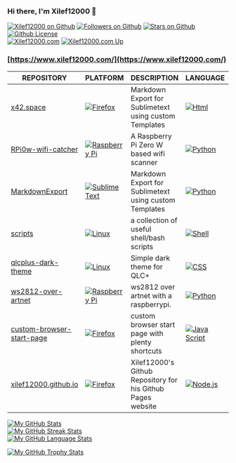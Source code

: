 ### Hi there, I'm Xilef12000 👋

[![Xilef12000 on Github](https://img.shields.io/badge/Github-Xilef12000-A4EC01?style=for-the-badge&logo=github&logoColor=171515)](https://github.com/Xilef12000)
[![Followers on Github](https://img.shields.io/github/followers/Xilef12000?style=for-the-badge&logo=github&logoColor=171515)](https://github.com/Xilef12000?tab=followers)
[![Stars on Github](https://img.shields.io/github/stars/Xilef12000?style=for-the-badge&label=Profile%20Stars&logo=github&logoColor=171515)](https://github.com/Xilef12000)
[![Github License](https://img.shields.io/badge/license-MIT-green?style=for-the-badge&logo=github&logoColor=171515)](https://github.com/Xilef12000/Xilef12000/blob/main/LICENSE)  
[![Xilef12000.com](https://img.shields.io/badge/Website-Xilef12000.com-D717F0?style=for-the-badge)](https://Xilef12000.com)
[![Xilef12000.com Up](https://img.shields.io/website.svg?style=for-the-badge&label=Website&down_color=red&down_message=down&up_color=green&up_message=up&url=http://xilef12000.com)](https://Xilef12000.com)

### [https://www.xilef12000.com/](https://www.xilef12000.com/)

| REPOSITORY | PLATFORM | DESCRIPTION | LANGUAGE | STARS |
|-|-|-|-|-|
| [x42.space](https://github.com/Xilef12000/x42.space) | [![Firefox](https://img.shields.io/badge/Firefox-FF9500?style=for-the-badge&logo=firefox&logoColor=00539F)](#) | Markdown Export for Sublimetext using custom Templates | [![Html](https://img.shields.io/badge/html-E34F26?style=for-the-badge&logo=html5&logoColor=black)](#) | [![Stars](https://img.shields.io/github/stars/Xilef12000/x42.space?style=for-the-badge)](https://github.com/Xilef12000/x42.space/stargazers) |
| [RPi0w-wifi-catcher](https://github.com/Xilef12000/RPi0w-wifi-catcher) | [![Raspberry Pi](https://img.shields.io/badge/Raspberry%20Pi-c7053d?style=for-the-badge&logo=raspberrypi&logoColor=white)](#) | A Raspberry Pi Zero W based wifi scanner| [![Python](https://img.shields.io/badge/Python-FFD43B?style=for-the-badge&logo=python&logoColor=306998)](#) | [![Stars](https://img.shields.io/github/stars/Xilef12000/RPi0w-wifi-catcher?style=for-the-badge)](https://github.com/Xilef12000/RPi0w-wifi-catcher/stargazers) |
| [MarkdownExport](https://github.com/Xilef12000/MarkdownExport) | [![Sublime Text](https://img.shields.io/badge/SublimeText-FF9800?style=for-the-badge&logo=sublimetext&logoColor=4C4C4C)](#) | Markdown Export for Sublimetext using custom Templates | [![Python](https://img.shields.io/badge/Python-FFD43B?style=for-the-badge&logo=python&logoColor=306998)](#) | [![Stars](https://img.shields.io/github/stars/Xilef12000/MarkdownExport?style=for-the-badge)](https://github.com/Xilef12000/MarkdownExport/stargazers) |
| [scripts](https://github.com/Xilef12000/scripts) | [![Linux](https://img.shields.io/badge/Linux-FCC624?style=for-the-badge&logo=linux&logoColor=black)](#) | a collection of useful shell/bash scripts | [![Shell](https://img.shields.io/badge/Bash-89e051?style=for-the-badge&logo=GNUBash&logoColor=black)](#) | [![Stars](https://img.shields.io/github/stars/Xilef12000/scripts?style=for-the-badge)](https://github.com/Xilef12000/scripts/stargazers) |
| [qlcplus-dark-theme](https://github.com/Xilef12000/qlcplus-dark-theme) | [![Linux](https://img.shields.io/badge/Linux-FCC624?style=for-the-badge&logo=linux&logoColor=black)](#) | Simple dark theme for QLC+ | [![CSS](https://img.shields.io/badge/CSS-264de4?style=for-the-badge&logo=css3&logoColor=white)](#) | [![Stars](https://img.shields.io/github/stars/Xilef12000/qlcplus-dark-theme?style=for-the-badge)](https://github.com/Xilef12000/qlcplus-dark-theme/stargazers) |
| [ws2812-over-artnet](https://github.com/Xilef12000/ws2812-over-artnet) | [![Raspberry Pi](https://img.shields.io/badge/Raspberry%20Pi-c7053d?style=for-the-badge&logo=raspberrypi&logoColor=white)](#) | ws2812 over artnet with a raspberrypi. | [![Python](https://img.shields.io/badge/Python-FFD43B?style=for-the-badge&logo=python&logoColor=306998)](#) | [![Stars](https://img.shields.io/github/stars/Xilef12000/ws2812-over-artnet?style=for-the-badge)](https://github.com/Xilef12000/ws2812-over-artnet/stargazers) |
| [custom-browser-start-page](https://github.com/Xilef12000/custom-browser-start-page) | [![Firefox](https://img.shields.io/badge/Firefox-FF9500?style=for-the-badge&logo=firefox&logoColor=00539F)](#) | custom browser start page with plenty shortcuts | [![Java Script](https://img.shields.io/badge/JS-f0db4f?style=for-the-badge&logo=javascript&logoColor=323330)](#) | [![Stars](https://img.shields.io/github/stars/Xilef12000/custom-browser-start-page?style=for-the-badge)](https://github.com/Xilef12000/custom-browser-start-page/stargazers) |
| [xilef12000.github.io](https://github.com/Xilef12000/xilef12000.github.io) | [![Firefox](https://img.shields.io/badge/Firefox-FF9500?style=for-the-badge&logo=firefox&logoColor=00539F)](#) | Xilef12000's Github Repository for his Github Pages website | [![Node.js](https://img.shields.io/badge/Node.js-3c873a?style=for-the-badge&logo=Node.js&logoColor=303030)](#) | [![Stars](https://img.shields.io/github/stars/Xilef12000/xilef12000.github.io?style=for-the-badge)](https://github.com/Xilef12000/xilef12000.github.io/stargazers) |

[![My GitHub Stats](https://github-readme-stats-x12.vercel.app/api?username=Xilef12000&show_icons=true&theme=tokyonight)](https://github.com/Xilef12000)  
[![My GitHub Streak Stats](https://github-readme-streak-stats-x12.vercel.app/?user=Xilef12000&theme=tokyonight)](https://github.com/Xilef12000)  
[![My GitHub Language Stats](https://github-readme-stats-x12.vercel.app/api/top-langs/?username=Xilef12000&langs_count=6&layout=compact&theme=tokyonight)](https://github.com/Xilef12000)  

[![My GitHub Trophy Stats](https://github-profile-trophy.vercel.app/?username=Xilef12000&margin-w=8&theme=tokyonight)](https://github.com/Xilef12000)  
<!--
**Xilef12000/Xilef12000** is a ✨ _special_ ✨ repository because its `README.md` (this file) appears on your GitHub profile.

Here are some ideas to get you started:

- 🔭 I’m currently working on ...
- 🌱 I’m currently learning ...
- 👯 I’m looking to collaborate on ...
- 🤔 I’m looking for help with ...
- 💬 Ask me about ...
- 📫 How to reach me: ...
- 😄 Pronouns: ...
- ⚡ Fun fact: ...
-->
